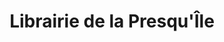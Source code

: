 ---
title: "Librairie de la Presqu'Île"
url: /strasbourg/librairie-de-la-presquile/
shop: Bücher
---
